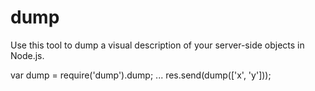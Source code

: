 # dump

Use this tool to dump a visual description of your server-side objects in Node.js.

var dump = require('dump').dump;
...
res.send(dump(['x', 'y']));